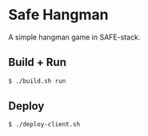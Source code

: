Safe Hangman
============

A simple hangman game in SAFE-stack.

## Build + Run
```bash
$ ./build.sh run
```

## Deploy
```bash
$ ./deploy-client.sh
```
